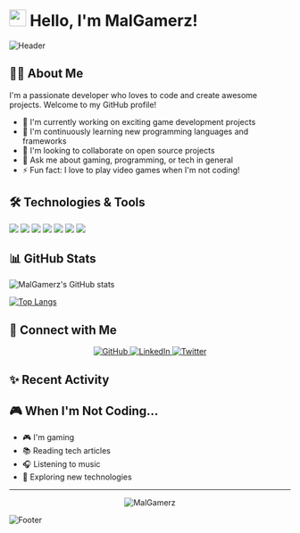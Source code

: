 # <img src="https://raw.githubusercontent.com/MartinHeinz/MartinHeinz/master/wave.gif" width="30px"> Hello, I'm MalGamerz!

![Header](https://capsule-render.vercel.app/api?type=waving&color=gradient&height=200&section=header&text=MalGamerz&fontSize=70&animation=fadeIn)

## 👨‍💻 About Me

I'm a passionate developer who loves to code and create awesome projects. Welcome to my GitHub profile!

- 🔭 I'm currently working on exciting game development projects
- 🌱 I'm continuously learning new programming languages and frameworks
- 👯 I'm looking to collaborate on open source projects
- 💬 Ask me about gaming, programming, or tech in general
- ⚡ Fun fact: I love to play video games when I'm not coding!

## 🛠️ Technologies & Tools

![](https://img.shields.io/badge/Code-JavaScript-informational?style=flat&logo=javascript&logoColor=white&color=2bbc8a)
![](https://img.shields.io/badge/Code-Python-informational?style=flat&logo=python&logoColor=white&color=2bbc8a)
![](https://img.shields.io/badge/Code-HTML5-informational?style=flat&logo=html5&logoColor=white&color=2bbc8a)
![](https://img.shields.io/badge/Code-CSS3-informational?style=flat&logo=css3&logoColor=white&color=2bbc8a)
![](https://img.shields.io/badge/Tools-Git-informational?style=flat&logo=git&logoColor=white&color=2bbc8a)
![](https://img.shields.io/badge/Tools-GitHub-informational?style=flat&logo=github&logoColor=white&color=2bbc8a)
![](https://img.shields.io/badge/Editor-VSCode-informational?style=flat&logo=visual-studio-code&logoColor=white&color=2bbc8a)

## 📊 GitHub Stats

![MalGamerz's GitHub stats](https://github-readme-stats.vercel.app/api?username=MalGamerz&show_icons=true&theme=radical)

[![Top Langs](https://github-readme-stats.vercel.app/api/top-langs/?username=MalGamerz&layout=compact&theme=radical)](https://github.com/anuraghazra/github-readme-stats)

## 🔗 Connect with Me

<p align="center">
  <a href="https://github.com/MalGamerz">
    <img src="https://img.shields.io/badge/-GitHub-181717?style=for-the-badge&logo=github&logoColor=white" alt="GitHub" />
  </a>
  <a href="https://linkedin.com/in/MalGamerz">
    <img src="https://img.shields.io/badge/-LinkedIn-0A66C2?style=for-the-badge&logo=linkedin&logoColor=white" alt="LinkedIn" />
  </a>
  <a href="https://twitter.com/MalGamerz">
    <img src="https://img.shields.io/badge/-Twitter-1DA1F2?style=for-the-badge&logo=twitter&logoColor=white" alt="Twitter" />
  </a>
</p>

## ✨ Recent Activity

<!--START_SECTION:activity-->
<!--END_SECTION:activity-->

## 🎮 When I'm Not Coding...

- 🎮 I'm gaming
- 📚 Reading tech articles
- 🎧 Listening to music
- 🌟 Exploring new technologies

---

<p align="center">
  <img src="https://komarev.com/ghpvc/?username=MalGamerz&label=Profile%20views&color=0e75b6&style=flat" alt="MalGamerz" />
</p>

![Footer](https://capsule-render.vercel.app/api?type=waving&color=gradient&height=100&section=footer)
